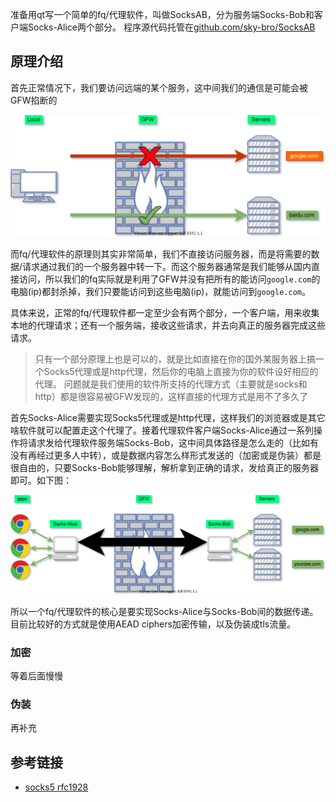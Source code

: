 准备用qt写一个简单的fq/代理软件，叫做SocksAB，分为服务端Socks-Bob和客户端Socks-Alice两个部分。
程序源代码托管在[github.com/sky-bro/SocksAB](https://github.com/sky-bro/SocksAB)

<!--more-->

## 原理介绍

首先正常情况下，我们要访问远端的某个服务，这中间我们的通信是可能会被GFW掐断的

![without proxy](/images/posts/SocksAB%20DevLog/0/without-proxy.svg)

而fq/代理软件的原理则其实非常简单，我们不直接访问服务器，而是将需要的数据/请求通过我们的一个服务器中转一下。而这个服务器通常是我们能够从国内直接访问，所以我们的fq实际就是利用了GFW并没有把所有的能访问`google.com`的电脑(ip)都封杀掉，我们只要能访问到这些电脑(ip)，就能访问到`google.com`。

具体来说，正常的fq/代理软件都一定至少会有两个部分，一个客户端，用来收集本地的代理请求；还有一个服务端，接收这些请求，并去向真正的服务器完成这些请求。

> 只有一个部分原理上也是可以的，就是比如直接在你的国外某服务器上搞一个Socks5代理或是http代理，然后你的电脑上直接为你的软件设好相应的代理。
> 问题就是我们使用的软件所支持的代理方式（主要就是socks和http）都是很容易被GFW发现的，这样直接的代理方式是用不了多久了

首先Socks-Alice需要实现Socks5代理或是http代理，这样我们的浏览器或是其它啥软件就可以配置走这个代理了。接着代理软件客户端Socks-Alice通过一系列操作将请求发给代理软件服务端Socks-Bob，这中间具体路径是怎么走的（比如有没有再经过更多人中转），或是数据内容怎么样形式发送的（加密或是伪装）都是很自由的，只要Socks-Bob能够理解，解析拿到正确的请求，发给真正的服务器即可。如下图：

![SocksAB](/images/posts/SocksAB%20DevLog/0/SocksAB.svg)

所以一个fq/代理软件的核心是要实现Socks-Alice与Socks-Bob间的数据传递。目前比较好的方式就是使用AEAD ciphers加密传输，以及伪装成tls流量。

### 加密

等着后面慢慢

### 伪装

再补充

## 参考链接

* [socks5 rfc1928](https://tools.ietf.org/html/rfc1928)
